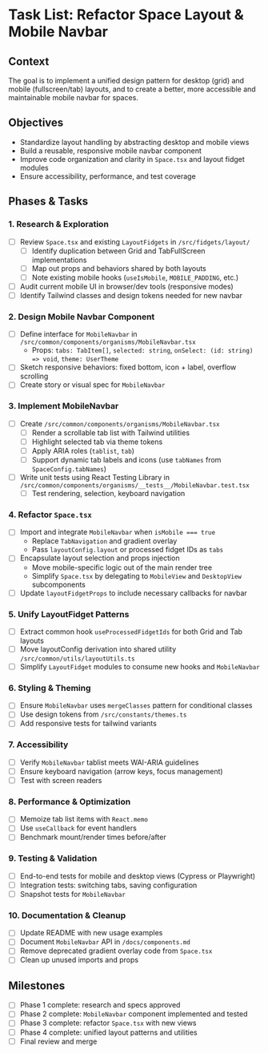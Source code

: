 
# Task List: Refactor Space Layout & Mobile Navbar

## Context
The goal is to implement a unified design pattern for desktop (grid) and mobile (fullscreen/tab) layouts, and to create a better, more accessible and maintainable mobile navbar for spaces.

## Objectives
- Standardize layout handling by abstracting desktop and mobile views
- Build a reusable, responsive mobile navbar component
- Improve code organization and clarity in `Space.tsx` and layout fidget modules
- Ensure accessibility, performance, and test coverage

## Phases & Tasks

### 1. Research & Exploration
- [ ] Review `Space.tsx` and existing `LayoutFidgets` in `/src/fidgets/layout/`
  - [ ] Identify duplication between Grid and TabFullScreen implementations
  - [ ] Map out props and behaviors shared by both layouts
  - [ ] Note existing mobile hooks (`useIsMobile`, `MOBILE_PADDING`, etc.)
- [ ] Audit current mobile UI in browser/dev tools (responsive modes)
- [ ] Identify Tailwind classes and design tokens needed for new navbar

### 2. Design Mobile Navbar Component
- [ ] Define interface for `MobileNavbar` in `/src/common/components/organisms/MobileNavbar.tsx`
  - Props: `tabs: TabItem[]`, `selected: string`, `onSelect: (id: string) => void`, `theme: UserTheme`
- [ ] Sketch responsive behaviors: fixed bottom, icon + label, overflow scrolling
- [ ] Create story or visual spec for `MobileNavbar`

### 3. Implement MobileNavbar
- [ ] Create `/src/common/components/organisms/MobileNavbar.tsx`
  - [ ] Render a scrollable tab list with Tailwind utilities
  - [ ] Highlight selected tab via theme tokens
  - [ ] Apply ARIA roles (`tablist`, `tab`)
  - [ ] Support dynamic tab labels and icons (use `tabNames` from `SpaceConfig.tabNames`)
- [ ] Write unit tests using React Testing Library in `/src/common/components/organisms/__tests__/MobileNavbar.test.tsx`
  - [ ] Test rendering, selection, keyboard navigation

### 4. Refactor `Space.tsx`
- [ ] Import and integrate `MobileNavbar` when `isMobile === true`
  - Replace `TabNavigation` and gradient overlay
  - Pass `layoutConfig.layout` or processed fidget IDs as `tabs`
- [ ] Encapsulate layout selection and props injection
  - Move mobile-specific logic out of the main render tree
  - Simplify `Space.tsx` by delegating to `MobileView` and `DesktopView` subcomponents
- [ ] Update `layoutFidgetProps` to include necessary callbacks for navbar

### 5. Unify LayoutFidget Patterns
- [ ] Extract common hook `useProcessedFidgetIds` for both Grid and Tab layouts
- [ ] Move layoutConfig derivation into shared utility `/src/common/utils/layoutUtils.ts`
- [ ] Simplify `LayoutFidget` modules to consume new hooks and `MobileNavbar`

### 6. Styling & Theming
- [ ] Ensure `MobileNavbar` uses `mergeClasses` pattern for conditional classes
- [ ] Use design tokens from `/src/constants/themes.ts`
- [ ] Add responsive tests for tailwind variants

### 7. Accessibility
- [ ] Verify `MobileNavbar` tablist meets WAI-ARIA guidelines
- [ ] Ensure keyboard navigation (arrow keys, focus management)
- [ ] Test with screen readers

### 8. Performance & Optimization
- [ ] Memoize tab list items with `React.memo`
- [ ] Use `useCallback` for event handlers
- [ ] Benchmark mount/render times before/after

### 9. Testing & Validation
- [ ] End-to-end tests for mobile and desktop views (Cypress or Playwright)
- [ ] Integration tests: switching tabs, saving configuration
- [ ] Snapshot tests for `MobileNavbar`

### 10. Documentation & Cleanup
- [ ] Update README with new usage examples
- [ ] Document `MobileNavbar` API in `/docs/components.md`
- [ ] Remove deprecated gradient overlay code from `Space.tsx`
- [ ] Clean up unused imports and props

## Milestones
- [ ] Phase 1 complete: research and specs approved
- [ ] Phase 2 complete: `MobileNavbar` component implemented and tested
- [ ] Phase 3 complete: refactor `Space.tsx` with new views
- [ ] Phase 4 complete: unified layout patterns and utilities
- [ ] Final review and merge
